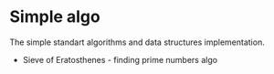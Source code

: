 Simple algo
===========

The simple standart algorithms and data structures implementation.

- Sieve of Eratosthenes - finding prime numbers algo

